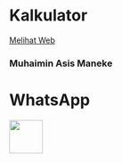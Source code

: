 # Kalkulator

[Melihat Web](https://imin-code.github.io/kalkulator-sederhana-/)

### Muhaimin Asis Maneke
# WhatsApp
<a href="https://wa.me/6282189745733"><img src="https://github.com/imin-code/icon-social-media/blob/main/logo-icons/whatsapp-circle.png" width="60"></a>
